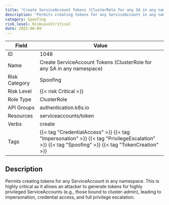 ```yaml
---
title: "Create ServiceAccount Tokens (ClusterRole for any SA in any namespace)"
description: "Permits creating tokens for any ServiceAccount in any namespace. This is highly critical as it allows an attacker to generate tokens for highly privileged ServiceAccounts (e.g., those bound to cluster-admin), leading to impersonation, credential access, and full privilege escalation."
category: Spoofing
risk_level: RiskLevelCritical
date: 2025-06-09
---
```


| Field         | Value                                                                                                                                           |
| ------------- | ----------------------------------------------------------------------------------------------------------------------------------------------- |
| ID            | 1048                                                                                                                                            |
| Name          | Create ServiceAccount Tokens (ClusterRole for any SA in any namespace)                                                                          |
| Risk Category | Spoofing                                                                                                                                        |
| Risk Level    | {{< risk Critical >}}                                                                                                                           |
| Role Type     | ClusterRole                                                                                                                                     |
| API Groups    | authentication.k8s.io                                                                                                                           |
| Resources     | serviceaccounts/token                                                                                                                           |
| Verbs         | create                                                                                                                                          |
| Tags          | {{< tag "CredentialAccess" >}} {{< tag "Impersonation" >}} {{< tag "PrivilegeEscalation" >}} {{< tag "Spoofing" >}} {{< tag "TokenCreation" >}} |

## Description

Permits creating tokens for any ServiceAccount in any namespace. This is highly critical as it allows an attacker to generate tokens for highly privileged ServiceAccounts (e.g., those bound to cluster-admin), leading to impersonation, credential access, and full privilege escalation.
